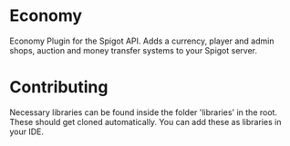 # Economy
Economy Plugin for the Spigot API. Adds a currency, player and admin shops, auction and money transfer systems to your Spigot server.

# Contributing
Necessary libraries can be found inside the folder 'libraries' in the root. These should get cloned automatically. You can add these as libraries in your IDE.
